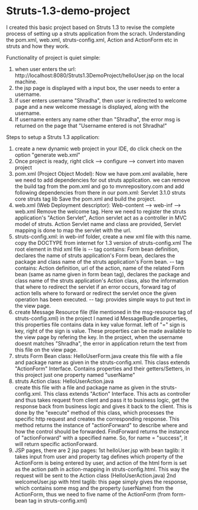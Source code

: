 # Struts-1.3-demo-project

I created this basic project based on Struts 1.3 to revise the complete process of setting up a struts application from the scrach.
Understanding the pom.xml, web.xml, struts-config.xml, Action and ActionForm etc in struts and how they work.

Functionality of project is quiet simple: 
1. when  user enters the url: http://localhost:8080/Struts1.3DemoProject/helloUser.jsp on the local machine.
2. the jsp page is displayed with a input box, the user needs to enter a username.
3. if user enters username "Shradha", then user is redirected to welcome page and a new welcome message is displayed,
   along with the username.
4. If username enters any name other than "Shradha", the error msg is returned on the page that "Username entered is not Shradha!" 

Steps to setup a Struts 1.3 application:


1. create a new dynamic web project in your IDE, do click check on the option "generate web.xml"
2. Once project is ready, right click --> configure --> convert into maven project
3. pom.xml (Project Object Model):
   Now we have pom.xml available, here we need to add dependencies for out struts application.
   we can remove the build tag from the pom.xml and 
   go to mvnrepository.com and add following dependencies from there in our pom.xml:
   Servlet 3.1.0
   struts core
   struts tag lib
   Save the pom.xml and build the project.
4. web.xml (Web Deployment descriptor):
   Web-content --> web-inf --> web.xml
   Remove the welcome tag. Here we need to register the struts application's "Action Servlet", Action servlet act as a            controller in MVC model of struts.
   Action Servlet name and class are provided, Servlet mapping is done to map the servlet with the url.
5. struts-config.xml:
   in web-inf folder, create a new xml file with this name.
   copy the DOCTYPE from internet for 1.3 version of struts-config.xml
   The root element in thid xml file is <struts-config>
   -- <form-beans> tag contains:
      Form bean definition,
      declares the name of struts application's Form bean,
      declares the package and class name of the struts application's Form bean.
   -- <action-mapping> tag contains:
      Action definition,
      url of the action,
      name of the related Form bean (same as name given in form bean tag),
      declares the package and class name of the struts application's Action class,
      also the information that where to redirect the servlet if an error occurs,
      forward tag of action tells where to forward or redirect the servlet once the given operation has been executed.
   -- <message-resource> tag:
      provides simple ways to put text in the view page.
 6. create Message Resource file (file mentioned in the msg-resource tag of struts-config.xml)
    in the project I named id MessageBundle.properties, this properties file contains data in key value format.
    left of "=" sign is key, right of the sign is value.
    These properties can be made available to the view page by refering the key.
    In the project, when the username doesnt matches "Shradha", the error in application return the text from this file on the     view page.
 7. struts Form Bean class: HelloUserForm.java
    create this file with a file and package name as given in the struts-config.xml.
    This class extends "ActionForm" Interface.
    Contains properties and their getters/Setters, in this project just one property named "userName"
 8. struts Action class: HelloUserAction.java  
    create this file with a file and package name as given in the struts-config.xml.
    This class extends "Action" Interface.
    This acts as controller and thus takes request from client and pass it to business logic, get the response back from           business logic and gives it back to the client.
    This is done by the "execute" method of this class, which processes the specific http request and creates the                 corresponding response. 
    This method returns the instance of "actionForward" to describe where and how the control should be forwarded.
    FindForward returns the instance of "actionForward" with a specified name. So, for name = "success", it will return           specific actionForward.
 9. JSP pages, there are 2 jsp pages: 
    1st helloUser.jsp with bean taglib: it takes input from user and property tag defines which property of the ActionForm  is     being entered by user,
    and action of the html form is set as the action path in action-mapping in struts-config.html. 
    This way the request will be sent to the Action class (HelloUserAction.java)
    2nd welcomeUser.jsp with html taglib: this page simply gives the response, which contains some msg and the property          (userName) from the ActionForm, thus we need to five name of the ActionForm (from form-bean tag in struts-config.xml)
    
    
    
   
    
      
     
      
   
   
